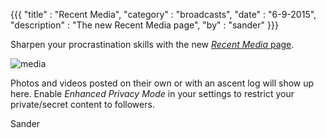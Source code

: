 {{{
  "title" : "Recent Media",
  "category" : "broadcasts",
  "date" : "6-9-2015",
  "description" : "The new Recent Media page",
  "by" : "sander"
}}}

Sharpen your procrastination skills with the new [*Recent Media* page](https://www.island.io/media).

<!--more-->

![media](https://d3ulmsx02dkj2g.cloudfront.net/blog/img/recent_media.png)

Photos and videos posted on their own or with an ascent log will show up here. Enable *Enhanced Privacy Mode* in your settings to restrict your private/secret content to followers.

Sander